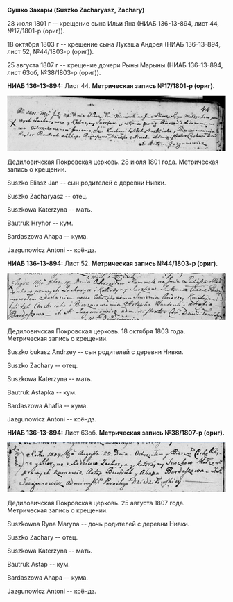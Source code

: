 **Сушко Захары (Suszko Zacharyasz, Zachary)**

28 июля 1801 г -- крещение сына Ильи Яна (НИАБ 136-13-894, лист 44,
№17/1801-р (ориг)).

18 октября 1803 г -- крещение сына Лукаша Андрея (НИАБ 136-13-894, лист
52, №44/1803-р (ориг)).

25 августа 1807 г -- крещение дочери Рыны Марыны (НИАБ 136-13-894, лист
63об, №38/1803-р (ориг)).

**НИАБ 136-13-894:** Лист 44. **Метрическая запись №17/1801-р (ориг).**

![](./media/a41a0243a3cc00b320776b68989d1d92e87b83c4.png)

Дедиловичская Покровская церковь. 28 июля 1801 года. Метрическая запись
о крещении.

Suszko Eliasz Jan -- сын родителей с деревни Нивки.

Suszko Zacharyasz -- отец.

Suszkowa Katerzyna -- мать.

Bautruk Hryhor -- кум.

Bardaszowa Ahapa -- кума.

Jazgunowicz Antoni -- ксёндз.

**НИАБ 136-13-894:** Лист 52. **Метрическая запись №44/1803-р (ориг).**

![](./media/9f768ed6ec4272ca3d59cfcc4fb1992314807b8d.png)

Дедиловичская Покровская церковь. 18 октября 1803 года. Метрическая
запись о крещении.

Suszko Łukasz Andrzey -- сын родителей с деревни Нивки.

Suszko Zachary -- отец.

Suszkowa Katerzyna -- мать.

Bautruk Astapka -- кум.

Bardaszowa Ahafia -- кума.

Jazgunowicz Antoni -- ксёндз.

**НИАБ 136-13-894:** Лист 63об. **Метрическая запись №38/1807-р
(ориг).**

![](./media/4d5207438f09ca88a450083409fda3d6d63305da.png)

Дедиловичская Покровская церковь. 25 августа 1807 года. Метрическая
запись о крещении.

Suszkowna Ryna Maryna -- дочь родителей с деревни Нивки.

Suszko Zachary -- отец.

Suszkowa Katerzyna -- мать.

Bautruk Astap -- кум.

Bardaszowa Ahapa -- кума.

Jazgunowicz Antoni -- ксёндз.
